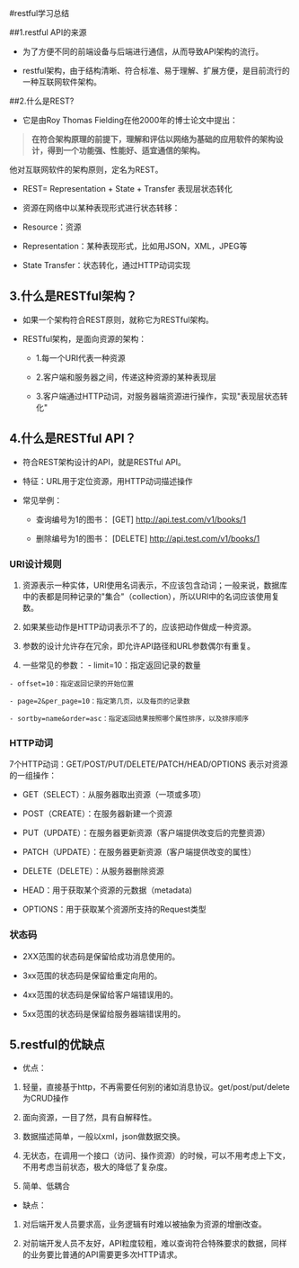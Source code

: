 #restful学习总结

##1.restful API的来源

- 为了方便不同的前端设备与后端进行通信，从而导致API架构的流行。

- restful架构，由于结构清晰、符合标准、易于理解、扩展方便，是目前流行的一种互联网软件架构。



##2.什么是REST?

- 它是由Roy Thomas Fielding在他2000年的博士论文中提出：
	

> **在符合架构原理的前提下，理解和评估以网络为基础的应用软件的架构设计，得到一个功能强、性能好、适宜通信的架构。**

他对互联网软件的架构原则，定名为REST。

- REST= Representation + State + Transfer 表现层状态转化

- 资源在网络中以某种表现形式进行状态转移：
 -	Resource：资源
 
 -	Representation：某种表现形式，比如用JSON，XML，JPEG等
 
 - 	State Transfer：状态转化，通过HTTP动词实现



## 3.什么是RESTful架构？

- 如果一个架构符合REST原则，就称它为RESTful架构。

- RESTful架构，是面向资源的架构：
   - 1.每一个URI代表一种资源
   
   - 2.客户端和服务器之间，传递这种资源的某种表现层
   
   - 3.客户端通过HTTP动词，对服务器端资源进行操作，实现"表现层状态转化"



## 4.什么是RESTful API？

- 符合REST架构设计的API，就是RESTful API。
- 特征：URL用于定位资源，用HTTP动词描述操作

- 常见举例：
   - 查询编号为1的图书：
   [GET] http://api.test.com/v1/books/1

  - 删除编号为1的图书：
   [DELETE] http://api.test.com/v1/books/1

### URI设计规则
  1. 资源表示一种实体，URI使用名词表示，不应该包含动词；一般来说，数据库中的表都是同种记录的"集合"（collection），所以URI中的名词应该使用复数。
  
  2. 如果某些动作是HTTP动词表示不了的，应该把动作做成一种资源。
  
  3. 参数的设计允许存在冗余，即允许API路径和URL参数偶尔有重复。
  
  4. 一些常见的参数：
    - limit=10：指定返回记录的数量
    
    - offset=10：指定返回记录的开始位置
    
    - page=2&per_page=10：指定第几页，以及每页的记录数
    
    - sortby=name&order=asc：指定返回结果按照哪个属性排序，以及排序顺序

### HTTP动词

 7个HTTP动词：GET/POST/PUT/DELETE/PATCH/HEAD/OPTIONS
表示对资源的一组操作：

- GET（SELECT）：从服务器取出资源（一项或多项）

- POST（CREATE）：在服务器新建一个资源

- PUT（UPDATE）：在服务器更新资源（客户端提供改变后的完整资源）

- PATCH（UPDATE）：在服务器更新资源（客户端提供改变的属性）

- DELETE（DELETE）：从服务器删除资源

- HEAD：用于获取某个资源的元数据（metadata)

- OPTIONS：用于获取某个资源所支持的Request类型

### 状态码

- 2XX范围的状态码是保留给成功消息使用的。

- 3xx范围的状态码是保留给重定向用的。

- 4xx范围的状态码是保留给客户端错误用的。

- 5xx范围的状态码是保留给服务器端错误用的。

## 5.restful的优缺点

- 优点：

1. 轻量，直接基于http，不再需要任何别的诸如消息协议。get/post/put/delete为CRUD操作

2. 面向资源，一目了然，具有自解释性。

3. 数据描述简单，一般以xml，json做数据交换。

4. 无状态，在调用一个接口（访问、操作资源）的时候，可以不用考虑上下文，不用考虑当前状态，极大的降低了复杂度。

5. 简单、低耦合

- 缺点：

1. 对后端开发人员要求高，业务逻辑有时难以被抽象为资源的增删改查。

2. 对前端开发人员不友好，API粒度较粗，难以查询符合特殊要求的数据，同样的业务要比普通的API需要更多次HTTP请求。




   









